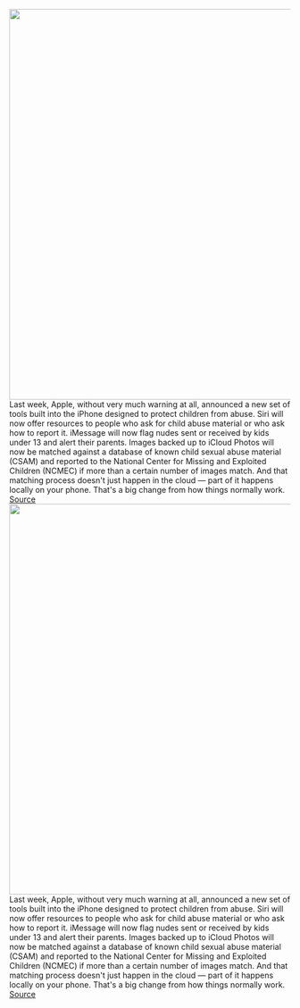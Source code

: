 <img src='https://cdn.vox-cdn.com/thumbor/WMzDINEzBqNv9fk38mYW6FxHYaw=/0x0:2040x1360/1200x675/filters:focal(857x517:1183x843)/cdn.vox-cdn.com/uploads/chorus_image/image/69705444/acstro_190902_apple_event_0004.0.0.jpg' width='700px' /><br/>
Last week, Apple, without very much warning at all, announced a new set of tools built into the iPhone designed to protect children from abuse. Siri will now offer resources to people who ask for child abuse material or who ask how to report it. iMessage will now flag nudes sent or received by kids under 13 and alert their parents. Images backed up to iCloud Photos will now be matched against a database of known child sexual abuse material (CSAM) and reported to the National Center for Missing and Exploited Children (NCMEC) if more than a certain number of images match. And that matching process doesn't just happen in the cloud — part of it happens locally on your phone. That's a big change from how things normally work.
<a href='https://www.theverge.com/22617554/apple-csam-child-safety-features-jen-king-riana-pfefferkorn-interview-decoder'> Source <a/><img src='https://cdn.vox-cdn.com/thumbor/WMzDINEzBqNv9fk38mYW6FxHYaw=/0x0:2040x1360/1200x675/filters:focal(857x517:1183x843)/cdn.vox-cdn.com/uploads/chorus_image/image/69705444/acstro_190902_apple_event_0004.0.0.jpg' width='700px' /><br/>
Last week, Apple, without very much warning at all, announced a new set of tools built into the iPhone designed to protect children from abuse. Siri will now offer resources to people who ask for child abuse material or who ask how to report it. iMessage will now flag nudes sent or received by kids under 13 and alert their parents. Images backed up to iCloud Photos will now be matched against a database of known child sexual abuse material (CSAM) and reported to the National Center for Missing and Exploited Children (NCMEC) if more than a certain number of images match. And that matching process doesn't just happen in the cloud — part of it happens locally on your phone. That's a big change from how things normally work.
<a href='https://www.theverge.com/22617554/apple-csam-child-safety-features-jen-king-riana-pfefferkorn-interview-decoder'> Source <a/>